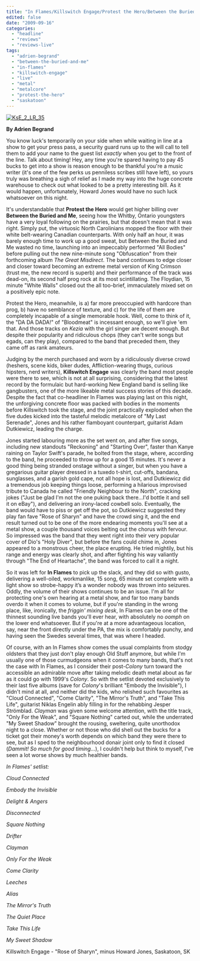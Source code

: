 ```yaml
---
title: "In Flames/Killswitch Engage/Protest the Hero/Between the Buried and Me @ Prairieland, Saskatoon, SK, September 13, 2009"
edited: false
date: "2009-09-16"
categories:
  - "headline"
  - "reviews"
  - "reviews-live"
tags:
  - "adrien-begrand"
  - "between-the-buried-and-me"
  - "in-flames"
  - "killswitch-engage"
  - "live"
  - "metal"
  - "metalcore"
  - "protest-the-hero"
  - "saskatoon"
---
```


[![KsE_2_LR_35](http://www.hellbound.ca/wp-content/uploads/2009/07/KsE_2_LR_35-199x300.jpg "KsE_2_LR_35")](http://www.hellbound.ca/wp-content/uploads/2009/07/KsE_2_LR_35.jpg)

**By Adrien Begrand**

You know luck's temporarily on your side when while waiting in line at a show to get your press pass, a security guard runs up to the will call to tell them to add your name to the guest list _exactly_ when you get to the front of the line. Talk about timing! Hey, any time you're spared having to pay 45 bucks to get into a show is reason enough to be thankful you're a music writer (it's one of the few perks us penniless scribes still have left), so yours truly was breathing a sigh of relief as I made my way into the huge concrete warehouse to check out what looked to be a pretty interesting bill. As it would happen, unfortunately, Howard Jones would have no such luck whatsoever on this night.

It's understandable that **Protest the Hero** would get higher billing over **Between the Buried and Me**, seeing how the Whitby, Ontario youngsters have a very loyal following on the prairies, but that doesn't mean that it was right. Simply put, the virtuosic North Carolinians mopped the floor with their white belt-wearing Canadian counterparts. With only half an hour, it was barely enough time to work up a good sweat, but Between the Buried and Me wasted no time, launching into an impeccably performed "All Bodies" before pulling out the new nine-minute song "Obfuscation" from their forthcoming album _The Great Misdirect_. The band continues to edge closer and closer toward becoming an extreme metal version of King Crimson (trust me, the new record is superb) and their performance of the track was dead-on, its second half prog rock at its most scintillating. The Floydian, 15 minute "White Walls" closed out the all too-brief, immaculately mixed set on a positively epic note.

Protest the Hero, meanwhile, is a) far more preoccupied with hardcore than prog, b) have no semblance of texture, and c) for the life of them are completely incapable of a single memorable hook. Well, come to think of it, the "DA DA DADA!" of "Bloodmeat" is incessant enough, so we'll give 'em that. And those tracks on _Kezia_ with the girl singer are decent enough. But despite their popularity and ridiculous chops (they can't write songs but egads, can they play), compared to the band that preceded them, they came off as rank amateurs.

Judging by the merch purchased and worn by a ridiculously diverse crowd (heshers, scene kids, biker dudes, Affliction-wearing thugs, curious hipsters, nerd writers), **Killswitch Engage** was clearly the band most people were there to see, which is not at all surprising, considering that the latest record by the formulaic but hard-working New England band is selling like gangbusters, one of the more likeable metal success stories of this decade. Despite the fact that co-headliner In Flames was playing last on this night, the unforgiving concrete floor was packed with bodies in the moments before Killswitch took the stage, and the joint practically exploded when the five dudes kicked into the tasteful melodic metalcore of "My Last Serenade", Jones and his rather flamboyant counterpart, guitarist Adam Dutkiewicz, leading the charge.

Jones started labouring more as the set went on, and after five songs, including new standouts "Reckoning" and "Starting Over", faster than Kanye raining on Taylor Swift's parade, he bolted from the stage, where, according to the band, he proceeded to throw up for a good 15 minutes. It's never a good thing being stranded onstage without a singer, but when you have a gregarious guitar player dressed in a tuxedo t-shirt, cut-offs, bandana, sunglasses, and a garish gold cape, not all hope is lost, and Dutkiewicz did a tremendous job keeping things loose, performing a hilarious improvised tribute to Canada he called "Friendly Neighbour to the North", cracking jokes ("Just be glad I'm not the one puking back there…I'd bottle it and sell it on eBay"), and delivering an irony-laced cowbell solo. Eventually, the band would have to piss or get off the pot, so Dutkiewicz suggested they play fan fave "Rose of Sharyn" and have the crowd sing it, and the end result turned out to be one of the more endearing moments you'll see at a metal show, a couple thousand voices belting out the chorus with fervour. So impressed was the band that they went right into their very popular cover of Dio's "Holy Diver", but before the fans could chime in, Jones appeared to a monstrous cheer, the place erupting. He tried mightily, but his range and energy was clearly shot, and after fighting his way valiantly through "The End of Heartache", the band was forced to call it a night.

So it was left for **In Flames** to pick up the slack, and they did so with gusto, delivering a well-oiled, workmanlike, 15 song, 65 minute set complete with a light show so strobe-happy it’s a wonder nobody was thrown into seizures. Oddly, the volume of their shows continues to be an issue. I'm all for protecting one's own hearing at a metal show, and far too many bands overdo it when it comes to volume, but if you're standing in the wrong place, like, ironically, the _friggin' mixing desk_, In Flames can be one of the thinnest sounding live bands you'll ever hear, with absolutely no _oomph_ on the lower end whatsoever. But if you're at a more advantageous location, say, near the front directly under the PA, the mix is comfortably punchy, and having seen the Swedes several times, that was where I headed.

Of course, with an In Flames show comes the usual complaints from stodgy oldsters that they just don't play enough Old Stuff anymore, but while I'm usually one of those curmudgeons when it comes to many bands, that's not the case with In Flames, as I consider their post-_Colony_ turn toward the accessible an admirable move after taking melodic death metal about as far as it could go with 1999's _Colony_. So with the setlist devoted exclusively to their last five albums (save for _Colony_'s brilliant "Embody the Invisible"), I didn't mind at all, and neither did the kids, who relished such favourites as "Cloud Connected", "Come Clarity", "The Mirror's Truth", and "Take This Life", guitarist Niklas Engelin ably filling in for the rehabbing Jesper Strömblad. _Clayman_ was given some welcome attention, with the title track, "Only For the Weak", and "Square Nothing" carted out, while the underrated "My Sweet Shadow" brought the rousing, sweltering, quite unorthodox night to a close. Whether or not those who did shell out the bucks for a ticket got their money's worth depends on which band they were there to see, but as I sped to the neighbourhood donair joint only to find it closed (_Dammit! So much for good timing…_), I couldn't help but think to myself, I've seen a lot worse shows by much healthier bands.

_In Flames' setlist:_

_Cloud Connected_

_Embody the Invisible_

_Delight & Angers_

_Disconnected_

_Square Nothing_

_Drifter_

_Clayman_

_Only For the Weak_

_Come Clarity_

_Leeches_

_Alias_

_The Mirror's Truth_

_The Quiet Place_

_Take This Life_

_My Sweet Shadow_

Killswitch Engage - "Rose of Sharyn", minus Howard Jones, Saskatoon, SK
